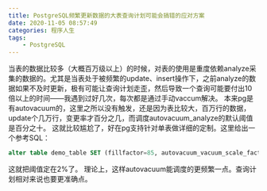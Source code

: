 ```yaml
---
title: PostgreSQL频繁更新数据的大表查询计划可能会搞错的应对方案
date: 2020-11-05 08:57:49
categories: 程序人生
tags:
    - PostgreSQL
---
```

当表的数据比较多（大概百万级以上）的时候，对表的使用是重度依赖analyze采集的数据的。尤其是当表处于被频繁的update、insert操作下，之前analyze的数据如果不及时更新，极有可能让查询计划走歪，然后导致一个查询可能要付出10倍以上的时间——我遇到过好几次，每次都是通过手动vaccum解决。
本来pg是有autovacuum的，这里之所以没有触发，还是因为表比较大，百万行的数据，update个几万行，变更率才百分之几，而调度autovacuum_analyze的默认阈值是百分之十。
这就比较尴尬了，好在pg支持针对单表做详细的定制。这里给出一个参考SQL：
```sql
alter table demo_table SET (fillfactor=85, autovacuum_vacuum_scale_factor=0.02, autovacuum_analyze_scale_factor=0.02);
```
这就把阈值定在2%了。
理论上，这样autovacuum能调度的更频繁一点。查询计划相对来说也要更准确点。